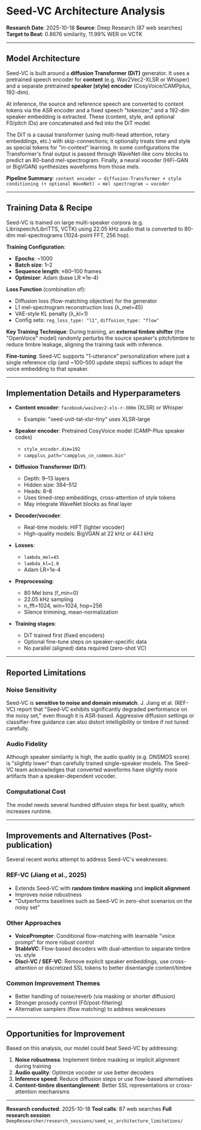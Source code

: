 # Seed-VC Architecture Analysis

**Research Date**: 2025-10-18
**Source**: Deep Research (87 web searches)
**Target to Beat**: 0.8676 similarity, 11.99% WER on VCTK

---

## Model Architecture

Seed-VC is built around a **diffusion Transformer (DiT)** generator. It uses a pretrained speech encoder for **content** (e.g. Wav2Vec2-XLSR or Whisper) and a separate pretrained **speaker (style) encoder** (CosyVoice/CAMPplus, 192-dim).

At inference, the source and reference speech are converted to content tokens via the ASR encoder and a fixed speech "tokenizer," and a 192-dim speaker embedding is extracted. These (content, style, and optional F0/pitch IDs) are concatenated and fed into the DiT model.

The DiT is a causal transformer (using multi-head attention, rotary embeddings, etc.) with skip-connections; it optionally treats time and style as special tokens for "in-context" learning. In some configurations the Transformer's final output is passed through WaveNet-like conv blocks to predict an 80-band mel-spectrogram. Finally, a neural vocoder (HiFi-GAN or BigVGAN) synthesizes waveforms from those mels.

**Pipeline Summary**:
`content encoder → diffusion-Transformer + style conditioning (+ optional WaveNet) → mel spectrogram → vocoder`

---

## Training Data & Recipe

Seed-VC is trained on large multi-speaker corpora (e.g. Librispeech/LibriTTS, VCTK) using 22.05 kHz audio that is converted to 80-dim mel-spectrograms (1024-point FFT, 256 hop).

**Training Configuration**:
- **Epochs**: ~1000
- **Batch size**: 1–2
- **Sequence length**: ≈80–100 frames
- **Optimizer**: Adam (base LR ≈1e-4)

**Loss Function** (combination of):
- Diffusion loss (flow-matching objective) for the generator
- L1 mel-spectrogram reconstruction loss (λ_mel=45)
- VAE-style KL penalty (λ_kl=1)
- Config sets: `reg_loss_type: "l1"`, `diffusion_type: "flow"`

**Key Training Technique**: During training, an **external timbre shifter** (the "OpenVoice" model) randomly perturbs the source speaker's pitch/timbre to reduce timbre leakage, aligning the training task with inference.

**Fine-tuning**: Seed-VC supports "1-utterance" personalization where just a single reference clip (and ~100–500 update steps) suffices to adapt the voice embedding to that speaker.

---

## Implementation Details and Hyperparameters

- **Content encoder**: `facebook/wav2vec2-xls-r-300m` (XLSR) or Whisper
  - Example: "seed-uvit-tat-xlsr-tiny" uses XLSR-large

- **Speaker encoder**: Pretrained CosyVoice model (CAMP-Plus speaker codes)
  - `style_encoder.dim=192`
  - `campplus_path="campplus_cn_common.bin"`

- **Diffusion Transformer (DiT)**:
  - Depth: 9–13 layers
  - Hidden size: 384–512
  - Heads: 6–8
  - Uses timed-step embeddings, cross-attention of style tokens
  - May integrate WaveNet blocks as final layer

- **Decoder/vocoder**:
  - Real-time models: HIFT (lighter vocoder)
  - High-quality models: BigVGAN at 22 kHz or 44.1 kHz

- **Losses**:
  - `lambda_mel=45`
  - `lambda_kl=1.0`
  - Adam LR=1e-4

- **Preprocessing**:
  - 80 Mel bins (f_min=0)
  - 22.05 kHz sampling
  - n_fft=1024, win=1024, hop=256
  - Silence trimming, mean-normalization

- **Training stages**:
  - DiT trained first (fixed encoders)
  - Optional fine-tune steps on speaker-specific data
  - No parallel (aligned) data required (zero-shot VC)

---

## Reported Limitations

### Noise Sensitivity
Seed-VC is **sensitive to noise and domain mismatch**. J. Jiang et al. (REF-VC) report that "Seed-VC exhibits significantly degraded performance on the noisy set," even though it is ASR-based. Aggressive diffusion settings or classifier-free guidance can also distort intelligibility or timbre if not tuned carefully.

### Audio Fidelity
Although speaker similarity is high, the audio quality (e.g. DNSMOS score) is "slightly lower" than carefully trained single-speaker models. The Seed-VC team acknowledges that converted waveforms have slightly more artifacts than a speaker-dependent vocoder.

### Computational Cost
The model needs several hundred diffusion steps for best quality, which increases runtime.

---

## Improvements and Alternatives (Post-publication)

Several recent works attempt to address Seed-VC's weaknesses:

### REF-VC (Jiang et al., 2025)
- Extends Seed-VC with **random timbre masking** and **implicit alignment**
- Improves noise robustness
- "Outperforms baselines such as Seed-VC in zero-shot scenarios on the noisy set"

### Other Approaches
- **VoicePrompter**: Conditional flow-matching with learnable "voice prompt" for more robust control
- **StableVC**: Flow-based decoders with dual-attention to separate timbre vs. style
- **Discl-VC / SEF-VC**: Remove explicit speaker embeddings, use cross-attention or discretized SSL tokens to better disentangle content/timbre

### Common Improvement Themes
- Better handling of noise/reverb (via masking or shorter diffusion)
- Stronger prosody control (F0/post-filtering)
- Alternative samplers (flow matching) to address weaknesses

---

## Opportunities for Improvement

Based on this analysis, our model could beat Seed-VC by addressing:

1. **Noise robustness**: Implement timbre masking or implicit alignment during training
2. **Audio quality**: Optimize vocoder or use better decoders
3. **Inference speed**: Reduce diffusion steps or use flow-based alternatives
4. **Content-timbre disentanglement**: Better SSL representations or cross-attention mechanisms

---

**Research conducted**: 2025-10-18
**Tool calls**: 87 web searches
**Full research session**: `DeepResearcher/research_sessions/seed_vc_architecture_limitations/`
